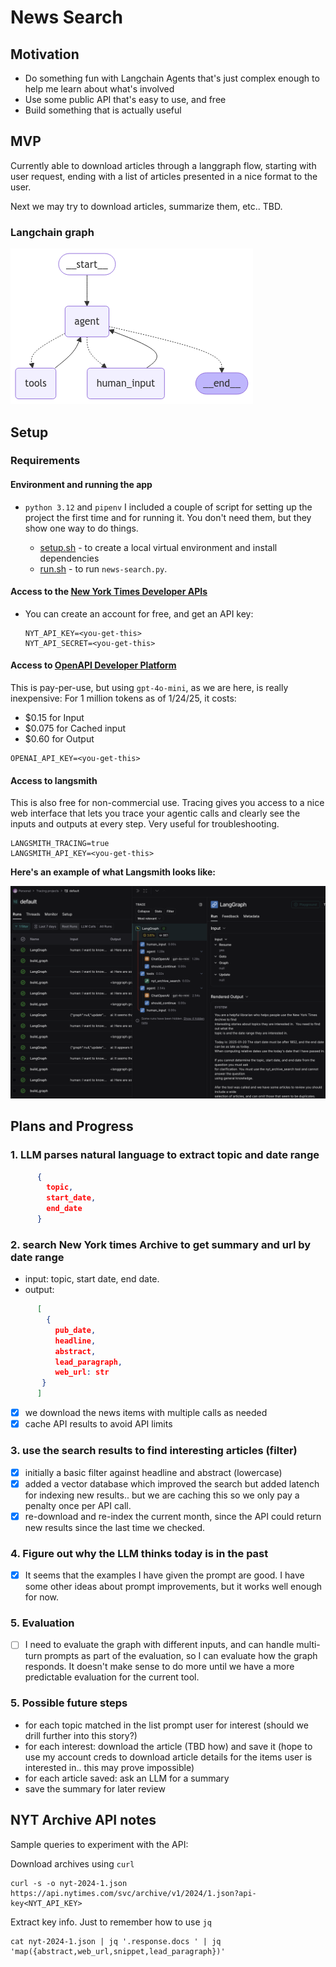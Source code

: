 # News Search

## Motivation

- Do something fun with Langchain Agents that's just complex enough to help me learn about what's involved
- Use some public API that's easy to use, and free
- Build something that is actually useful

## MVP

Currently able to download articles through a langgraph flow, starting with user request, ending with a list of articles presented in a nice format to the user.

Next we may try to download articles, summarize them, etc.. TBD.

### Langchain graph

![Graph](graph.png)

## Setup

### Requirements

#### Environment and running the app

- `python 3.12` and `pipenv` I included a couple of script for setting up the project the first time and for running it. You don't need them, but they show one way to do things.

  - [setup.sh](scripts/setup.sh) - to create a local virtual environment and install dependencies
  - [run.sh](scripts/run.sh) - to run `news-search.py`.

#### Access to the [New York Times Developer APIs](https://developer.nytimes.com/apis)

- You can create an account for free, and get an API key:

  ```shell
  NYT_API_KEY=<you-get-this>
  NYT_API_SECRET=<you-get-this>
  ```

#### Access to [OpenAPI Developer Platform](https://platform.openai.com/docs/overview)

This is pay-per-use, but using `gpt-4o-mini`, as we are here, is really inexpensive: For 1 million tokens as of 1/24/25, it costs:

- $0.15 for Input
- $0.075 for Cached input
- $0.60 for Output

```shell
OPENAI_API_KEY=<you-get-this>
```

#### Access to langsmith

This is also free for non-commercial use. Tracing gives you access to a nice web interface that lets you trace your agentic calls and clearly see the inputs and outputs at every step. Very useful for troubleshooting.

```shell
LANGSMITH_TRACING=true
LANGSMITH_API_KEY=<you-get-this>
```

**Here's an example of what Langsmith looks like:**

![Graph](langsmith.png)

## Plans and Progress

### 1. LLM parses natural language to extract topic and date range

```json
      {
        topic,
        start_date,
        end_date
      }
```

### 2. search New York times Archive to get summary and url by date range

- input: topic, start date, end date.
- output:

```json
      [
        {
          pub_date,
          headline,
          abstract,
          lead_paragraph,
          web_url: str
       }
      ]
```

- [x] we download the news items with multiple calls as needed
- [x] cache API results to avoid API limits

### 3. use the search results to find interesting articles (filter)

- [x] initially a basic filter against headline and abstract (lowercase)
- [x] added a vector database which improved the search but added latench for indexing new results.. but we are caching this so we only pay a penalty once per API call.
- [x] re-download and re-index the current month, since the API could return new results since the last time we checked.

### 4. Figure out why the LLM thinks today is in the past

- [x]  It seems that the examples I have given the prompt are good. I have some other ideas about prompt improvements, but it works well enough for now.

### 5. Evaluation

- [ ] I need to evaluate the graph with different inputs, and can handle multi-turn prompts as part of the evaluation, so I can evaluate how the graph responds.  It doesn't make sense to do more until we have a more predictable evaluation for the current tool.

### 5. Possible future steps

- for each topic matched in the list prompt user for interest (should we drill further into this story?)
- for each interest: download the article (TBD how) and save it (hope to use my account creds to download article details for the items user is interested in.. this may prove impossible)
- for each article saved: ask an LLM for a summary
- save the summary for later review

## NYT Archive API notes

Sample queries to experiment with the API:

Download archives using `curl`

```shell
curl -s -o nyt-2024-1.json https://api.nytimes.com/svc/archive/v1/2024/1.json?api-key<NYT_API_KEY>
```

Extract key info. Just to remember how to use `jq`

```shell
cat nyt-2024-1.json | jq '.response.docs ' | jq 'map({abstract,web_url,snippet,lead_paragraph})'
```

